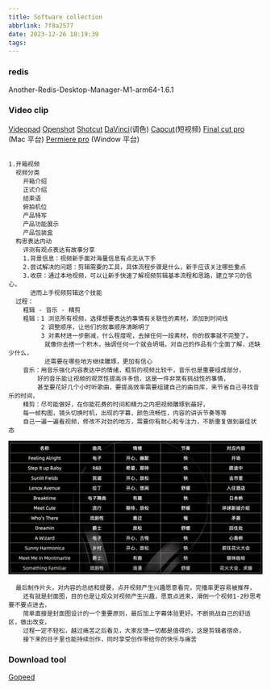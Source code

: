 ```yaml
---
title: Software collection
abbrlink: 7f8a2577
date: 2023-12-26 18:19:39
tags:
---
```


### redis
Another-Redis-Desktop-Manager-M1-arm64-1.6.1

### Video clip
<a href="https://www.nchsoftware.com/videopad/index.html" target="_blank">Videopad</a>
<a href="https://www.openshot.org/" target="_blank">Openshot</a>
<a href="https://shotcut.org/" target="_blank">Shotcut</a>
<a href="https://www.blackmagicdesign.com/cn/products/davinciresolve">DaVinci</a>(调色)
<a href="https://www.capcut.cn/" target="_blank">Capcut</a>(短视频)
<a href="https://www.apple.com/sg/final-cut-pro/" target="_blank">Final cut pro</a> (Mac 平台)
<a href="https://www.adobe.com/sg/products/premiere.html" target="_blank">Permiere pro</a> (Window 平台)
```

1.开箱视频
  视频分类
    开箱介绍
    正式介绍
    结束语
    俯拍机位
    产品特写
    产品功能展示
    产品包装盒
  构思表达内动
    评测有观点表达有故事分享
    1.背景信息：视频新手面对海量信息有点无从下手
    2.尝试解决的问题：剪辑需要的工具，具体流程步骤是什么，新手应该关注哪些重点
    3.收获：通过本地视频，可以让新手快速了解视频剪辑基本流程和思路，建立学习的信心，
      进而上手视频剪辑这个技能
  过程：
    粗辑 - 音乐 - 精剪
    粗辑：1 浏览所有视频，选择想要表达的事情有关联性的素材，添加到时间线
         2 调整顺序，让他们的叙事顺序清晰明了
         3 对素材进一步删减，什么程度呢，去掉任何一段素材，你的叙事就不完整了。
          就像你去搭一个积木，抽调任何一个就会坍塌，对自己的作品有个全面了解，还缺少什么，
          还需要在哪些地方继续雕琢，更加有信心
    音乐：用音乐强化内容表达中的情绪，粗剪的视频比较干，音乐也是重要组成部分，
        好的音乐能让视频的观赏性提高许多倍，这是一件非常有挑战性的事情，
        甚至要花好几个小时听歌曲，要提高效率需要组建自己的曲目库，来节省自己寻找音乐的时间，
    精剪：尽可能做好，在你能花费的时间和精力之内把视频雕琢到最好，
    每一帧构图，镜头切换时机，出现的字幕，颜色流畅性，内容的讲诉节奏等等
    自己一遍一遍看视频，修改不对劲的地方，需要你有耐心和专注力，不断重复做到最佳状态
```
![logo](soft/2023-12-27.png)
```
  最后制作片头，对内容的总结和提要，点开视频产生兴趣愿意看完，完播率更容易被推荐，
    还有就是封面图，目的也是让观众对视频产生兴趣，愿意点进来，滑倒一个视频1-2秒思考要不要点进去，
    简单直接是封面图设计的一个重要原则，最后加上字幕体验更好。不断挑战自己的舒适区，做出改变，
    过程一定不轻松，越过痛苦之后看见，大家反馈一切都是值得的，这是剪辑者宿命，
    接下来的日子里也能持续创作，同时享受创作带给你的快乐与痛苦

```
### Download tool
<a href="https://gopeed.com/zh-CN" target="_blank">Gopeed</a>

